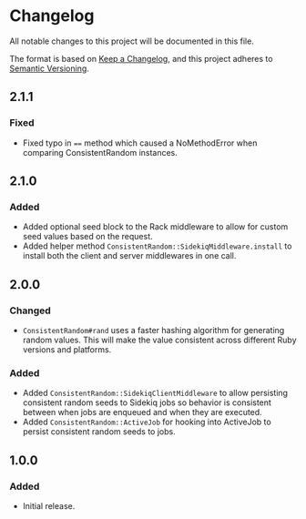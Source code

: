 # Changelog
All notable changes to this project will be documented in this file.

The format is based on [Keep a Changelog](https://keepachangelog.com/en/1.0.0/),
and this project adheres to [Semantic Versioning](https://semver.org/spec/v2.0.0.html).

## 2.1.1

### Fixed

- Fixed typo in `==` method which caused a NoMethodError when comparing ConsistentRandom instances.

## 2.1.0

### Added

- Added optional seed block to the Rack middleware to allow for custom seed values based on the request.
- Added helper method `ConsistentRandom::SidekiqMiddleware.install` to install both the client and server middlewares in one call.

## 2.0.0

### Changed

- `ConsistentRandom#rand` uses a faster hashing algorithm for generating random values. This will make the value consistent across different Ruby versions and platforms.

### Added

- Added `ConsistentRandom::SidekiqClientMiddleware` to allow persisting consistent random seeds to Sidekiq jobs so behavior is consistent between when jobs are enqueued and when they are executed.
- Added `ConsistentRandom::ActiveJob` for hooking into ActiveJob to persist consistent random seeds to jobs.

## 1.0.0

### Added
- Initial release.
